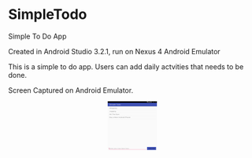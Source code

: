 # SimpleTodo
Simple To Do App

Created in Android Studio 3.2.1, run on Nexus 4 Android Emulator

This is a simple to do app. Users can add daily actvities that needs to be done.

Screen Captured on Android Emulator.

<div align="center">
	<img src="https://github.com/kelvinator07/SimpleTodo/blob/master/device-2018-12-11-121211.png" style=" 	width:100px ;height:100px"/>

</div>
